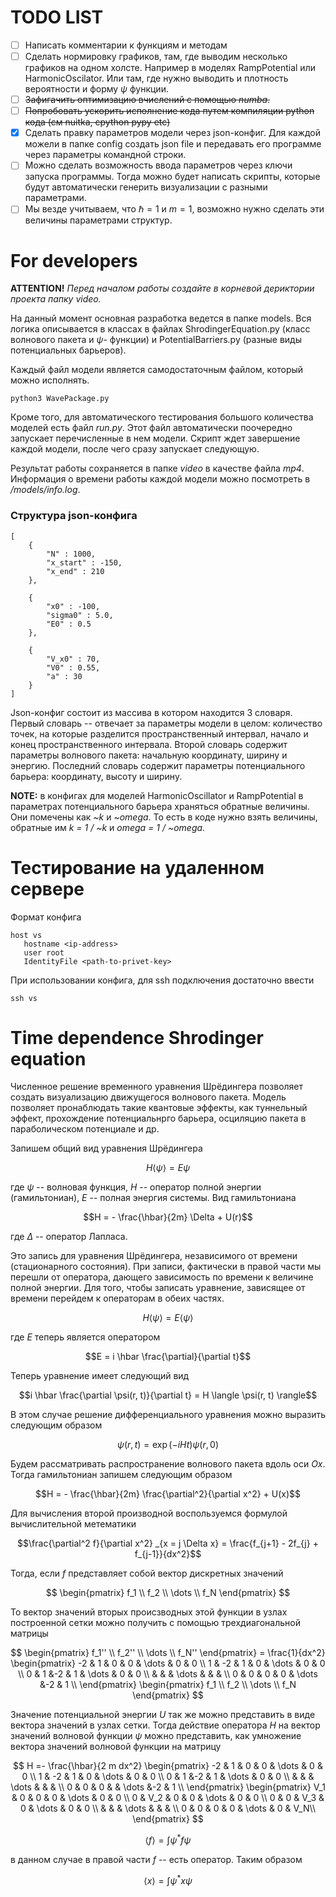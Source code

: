 # TODO LIST

- [ ] Написать комментарии к функциям и методам
- [ ] Сделать нормировку графиков, там, где выводим несколько графиков на одном холсте. Например в моделях RampPotential или HarmonicOscilator. Или там, где нужно выводить и плотность вероятности и форму $\psi$ функции.
- [ ] ~~Зафигачить оптимизацию вчислений с помощью _numba_.~~
- [ ] ~~Попробовать ускорить исполнение кода путем компиляции python кода (см nuitka, cpython pypy etc)~~
- [X] Сделать правку параметров модели через json-конфиг. Для каждой можели в папке config создать json file и передавать его программе через параметры командной строки.
- [ ] Можно сделать возможность ввода параметров через ключи запуска программы. Тогда можно будет написать скрипты, которые будут автоматически генерить визуализации с разными параметрами.
- [ ] Мы везде учитываем, что $\hbar = 1$ и $m = 1$, возможно нужно сделать эти величины параметрами структур.

# For developers

__ATTENTION!__
_Перед началом работы создайте в корневой дериктории проекта папку video._

На данный момент основная разработка ведется в папке models. Вся логика описывается в классах
в файлах ShrodingerEquation.py (класс волнового пакета и $\psi$- функции) и PotentialBarriers.py
(разные виды потенциальных барьеров).

Каждый файл модели является самодостаточным файлом, который можно исполнять.
```
python3 WavePackage.py
```

Кроме того, для автоматического тестирования большого количества моделей есть файл _run.py_. Этот 
файл автоматически поочередно запускает перечисленные в нем модели. Скрипт ждет завершение каждой 
модели, после чего сразу запускает следующую.

Результат работы сохраняется в папке _video_ в качестве файла _mp4_. Информация о времени работы
каждой модели можно посмотреть в _/models/info.log_.

### Структура json-конфига

```
[
    {
        "N" : 1000,
        "x_start" : -150,
        "x_end" : 210
    },

    {
        "x0" : -100,
        "sigma0" : 5.0,
        "E0" : 0.5
    },

    {
        "V_x0" : 70,
        "V0" : 0.55,
        "a" : 30
    }
]
```
Json-конфиг состоит из массива в котором находится 3 словаря. Первый словарь -- отвечает за параметры модели в целом: 
количество точек, на которые разделится пространственный интервал, начало и конец пространственного интервала. Второй словарь
содержит параметры волнового пакета: начальную координату, ширину и энергию. Последний словарь содержит параметры 
потенциального барьера: координату, высоту и ширину.

__NOTE:__ в конфигах для моделей HarmonicOscillator и RampPotential в параметрах потенциального 
барьера храняться обратные величины. Они помечены как _~k_ и _~omega_. То есть в коде нужно взять 
величины, обратные им _k = 1 / ~k_ и _omega = 1 / ~omega_.

# Тестирование на удаленном сервере

Формат конфига
```
host vs
   hostname <ip-address>
   user root
   IdentityFile <path-to-privet-key>
```

При использовании конфига, для ssh подключения достаточно ввести
```
ssh vs
```

# Time dependence Shrodinger equation

Численное решение временного уравнения Шрёдингера позволяет создать визуализацию движущегося 
волнового пакета. Модель позволяет пронаблюдать такие квантовые эффекты, как туннельный эффект,
прохождение потенциальнрго барьера, осциляцию пакета в параболическом потенциале и др.

Запишем общий вид уравнения Шрёдингера

$$H \langle \psi \rangle = E \psi$$

где $\psi$ -- волновая функция, $H$ -- оператор полной энергии (гамильтониан), $E$ -- полная энергия 
системы. Вид гамильтониана

$$H = - \frac{\hbar}{2m} \Delta + U(r)$$

где $\Delta$ -- оператор Лапласа.

Это запись для уравнения Шрёдингера, независимого от времени (стационарного состояния). При записи, 
фактически в правой части мы перешли от оператора, дающего зависимость по времени к величине полной 
энергии. Для того, чтобы записать уравнение, зависящее от времени перейдем к операторам в обеих частях.

$$H \langle \psi \rangle = E  \langle \psi \rangle$$

где $E$ теперь является оператором

$$E = i \hbar \frac{\partial}{\partial t}$$

Теперь уравнение имеет следующий вид

$$i \hbar \frac{\partial \psi(r, t)}{\partial t} = H \langle \psi(r, t) \rangle$$

В этом случае решение дифференциального уравнения можно выразить следующим образом

$$\psi(r, t) = \exp(-i H t) \psi(r, 0)$$

Будем рассматривать распространение волнового пакета вдоль оси $Ox$. Тогда гамильтониан запишем следующим 
образом

$$H = - \frac{\hbar}{2m} \frac{\partial^2}{\partial x^2} + U(x)$$

Для вычисления второй производной воспользуемся формулой вычислительной метематики

$$\frac{\partial^2 f}{\partial x^2} _{x = j \Delta x} = \frac{f_{j+1} - 2f_{j} + f_{j-1}}{dx^2}$$

Тогда, если $f$ представляет собой вектор дискретных значений

$$
\begin{pmatrix}
f_1 \\
f_2 \\
\dots \\
f_N
\end{pmatrix}
$$

То вектор значений вторых происзводных этой функции в узлах построенной сетки можно получить с помощью
трехдиагональной матрицы

$$
\begin{pmatrix}
f_1'' \\
f_2'' \\
\dots \\
f_N''
\end{pmatrix}
= \frac{1}{dx^2}
\begin{pmatrix}
-2 &  1 & 0 & 0     & \dots & 0 & 0 \\
1  & -2 & 1 & 0     & \dots & 0 & 0 \\
0  & 1  &-2 & 1     & \dots & 0 & 0 \\
   &    &   & \dots &       &   &   \\
0  & 0  & 0 & 0     & \dots &-2 & 1 \\
\end{pmatrix}
\begin{pmatrix}
f_1 \\
f_2 \\
\dots \\
f_N
\end{pmatrix}
$$

Значение потенциальной энергии $U$ так же можно представить в виде вектора значений в узлах сетки. Тогда
действие оператора $H$ на вектор значений волновой функции $\psi$ можно представить, как умножение вектора 
значений волновой функции на матрицу

$$
H =- \frac{\hbar}{2 m dx^2}
\begin{pmatrix}
-2 &  1 & 0 & 0     & \dots & 0 & 0 \\
1  & -2 & 1 & 0     & \dots & 0 & 0 \\
0  & 1  &-2 & 1     & \dots & 0 & 0 \\
   &    &   & \dots &       &   &   \\
0  & 0  & 0 &       & \dots &-2 & 1 \\
\end{pmatrix}
\begin{pmatrix}
V_1 &  0  & 0   & 0     & \dots & 0 & 0 \\
0   & V_2 & 0   & 0     & \dots & 0 & 0 \\
0   & 0   & V_3 & 0     & \dots & 0 & 0 \\
    &     &     & \dots &       &   &   \\
0   & 0   & 0   & 0     & \dots & 0 & V_N\\
\end{pmatrix}
$$

$$\langle f \rangle = \int \psi^* f \psi $$

в данном случае в правой части $f$ -- есть оператор. Таким образом

$$\langle x \rangle = \int \psi^* x \psi $$